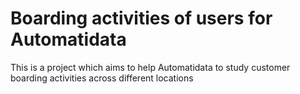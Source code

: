 # Boarding activities of users for Automatidata
This is a project which aims to help Automatidata to study customer boarding activities across different locations
